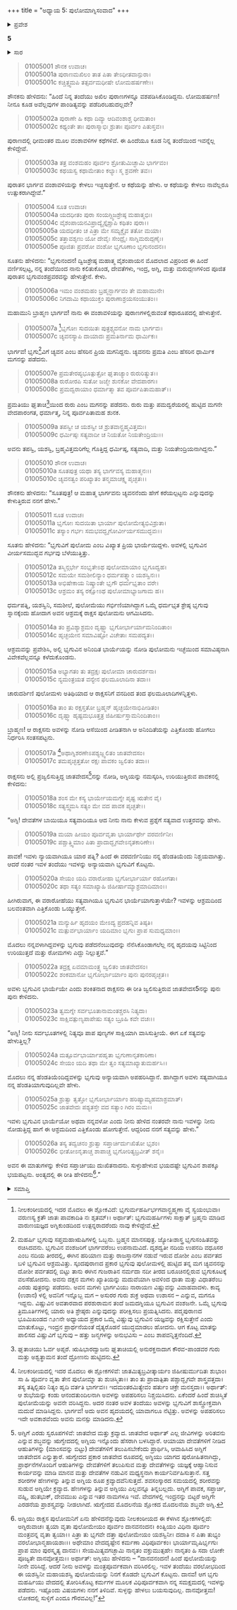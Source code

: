 +++
title = "ಅಧ್ಯಾಯ 5: ಪುಲೋಮಾಗ್ನಿಸಂವಾದ"
+++

<details><summary>ಪ್ರವೇಶ</summary>


।।   ಓಂ ಓಂ ನಮೋ ನಾರಾಯಣಾಯ।।   ಶ್ರೀ ವೇದವ್ಯಾಸಾಯ ನಮಃ ।।
ಶ್ರೀ ಕೃಷ್ಣದ್ವೈಪಾಯನ ವೇದವ್ಯಾಸ ವಿರಚಿತ
ಶ್ರೀ ಮಹಾಭಾರತ
ಆದಿ ಪರ್ವ
ಪೌಲೋಮ ಪರ್ವ
</details>

**5**

<details><summary>ಸಾರ</summary>

ಭೃಗುವಂಶದ ಮೂಲವನ್ನು ವಿವರಿಸಲು ಶೌನಕನು ಉಗ್ರಶ್ರವನನ್ನು ಕೇಳುವುದು ಮತ್ತು ಸಂಕ್ಷಿಪ್ತ ಭೃಗುವಂಶಾವಳಿ (1-9). ರಾಕ್ಷಸ ಪುಲೋಮನು ಭೃಗುಪತ್ನಿ ಪುಲೋಮಳನ್ನು ಕಾಣುವುದು, ಅಗ್ನಿಯಲ್ಲಿ ಅವನ ಪ್ರಶ್ನೆ, ಅಗ್ನಿಯ ಉತ್ತರ (10-25).

</details>

> 01005001 ಶೌನಕ ಉವಾಚ।  
01005001a ಪುರಾಣಮಖಿಲಂ ತಾತ ಪಿತಾ ತೇಽಧೀತವಾನ್ಪುರಾ।  
01005001c ಕಚ್ಚಿತ್ತ್ವಮಪಿ ತತ್ಸರ್ವಮಧೀಷೇ ಲೋಮಹರ್ಷಣೇ।।

ಶೌನಕನು ಹೇಳಿದನು: “ಹಿಂದೆ ನಿನ್ನ ತಂದೆಯು ಅಖಿಲ ಪುರಾಣಗಳನ್ನೂ ವಶಪಡಿಸಿಕೊಂಡಿದ್ದನು. ಲೋಮಹರ್ಷಣ! ನೀನೂ ಕೂಡ ಅವೆಲ್ಲವುಗಳ ಪಾಂಡಿತ್ಯವನ್ನು ಪಡೆದಿರಬಹುದಲ್ಲವೇ?

> 01005002a ಪುರಾಣೇ ಹಿ ಕಥಾ ದಿವ್ಯಾ ಆದಿವಂಶಾಶ್ಚ ಧೀಮತಾಂ।  
01005002c ಕಥ್ಯಂತೇ ತಾಃ ಪುರಾಸ್ಮಾಭಿಃ ಶ್ರುತಾಃ ಪೂರ್ವಂ ಪಿತುಸ್ತವ।।

ಪುರಾಣದಲ್ಲಿ ಧೀಮಂತರ ಮೂಲ ವಂಶಾವಳಿಗಳ ಕಥೆಗಳಿವೆ. ಈ ಹಿಂದೆಯೂ ಕೂಡ ನಿನ್ನ ತಂದೆಯಿಂದ ಇವನ್ನೆಲ್ಲ ಕೇಳಿದ್ದೇವೆ.

> 01005003a ತತ್ರ ವಂಶಮಹಂ ಪೂರ್ವಂ ಶ್ರೋತುಮಿಚ್ಛಾಮಿ ಭಾರ್ಗವಂ।  
01005003c ಕಥಯಸ್ವ ಕಥಾಮೇತಾಂ ಕಲ್ಯಾಃ ಸ್ಮ ಶ್ರವಣೇ ತವ।।

ಪುರಾತನ ಭಾರ್ಗವ ವಂಶಾವಳಿಯನ್ನು ಕೇಳಲು ಇಚ್ಛಿಸುತ್ತೇನೆ. ಆ ಕಥೆಯನ್ನು ಹೇಳು. ಆ ಕಥೆಯನ್ನು ಕೇಳಲು ನಾವೆಲ್ಲರೂ ಉತ್ಸುಕರಾಗಿದ್ದೇವೆ.”

> 01005004 ಸೂತ ಉವಾಚ।  
01005004a ಯದಧೀತಂ ಪುರಾ ಸಂಯಗ್ದ್ವಿಜಶ್ರೇಷ್ಠ ಮಹಾತ್ಮಭಿಃ।  
01005004c ವೈಶಂಪಾಯನವಿಪ್ರಾದ್ಯೈಸ್ತೈಶ್ಚಾಪಿ ಕಥಿತಂ ಪುರಾ।।  
01005005a ಯದಧೀತಂ ಚ ಪಿತ್ರಾ ಮೇ ಸಮ್ಯಕ್ಚೈವ ತತೋ ಮಯಾ।  
01005005c ತತ್ತಾವಶೃಣು ಯೋ ದೇವೈಃ ಸೇಂದ್ರೈಃ ಸಾಗ್ನಿಮರುದ್ಗಣೈಃ।  
01005005e ಪೂಜಿತಃ ಪ್ರವರೋ ವಂಶೋ ಭೃಗೂಣಾಂ ಭೃಗುನಂದನ।।

ಸೂತನು ಹೇಳಿದನು: “ಭೃಗುನಂದನ! ದ್ವಿಜಶ್ರೇಷ್ಠ ಮಹಾತ್ಮ ವೈಶಂಪಾಯನ ಮೊದಲಾದ ವಿಪ್ರರಿಂದ ಈ ಹಿಂದೆ ವರ್ಣಿಸಲ್ಪಟ್ಟ, ನನ್ನ ತಂದೆಯಿಂದ ನಾನು ಕಲಿತುಕೊಂಡ, ದೇವತೆಗಳು, ಇಂದ್ರ, ಅಗ್ನಿ, ಮತ್ತು ಮರುದ್ಗಣಗಳಿಂದ ಪೂಜಿತ ಪುರಾತನ ಭೃಗುವಂಶಪ್ರವರವನ್ನು ಹೇಳುತ್ತೇನೆ. ಕೇಳು.

> 01005006a ಇಮಂ ವಂಶಮಹಂ ಬ್ರಹ್ಮನ್ಭಾರ್ಗವಂ ತೇ ಮಹಾಮುನೇ।  
01005006c ನಿಗದಾಮಿ ಕಥಾಯುಕ್ತಂ ಪುರಾಣಾಶ್ರಯಸಂಯುತಂ।।

ಮಹಾಮುನಿ ಬ್ರಾಹ್ಮಣ ಭಾರ್ಗವ! ನಾನು ಈ ವಂಶಾವಳಿಯನ್ನು ಪುರಾಣಗಳಲ್ಲಿರುವಂತೆ ಕಥಾರೂಪದಲ್ಲಿ ಹೇಳುತ್ತೇನೆ.

> 01005007a [^1]ಭೃಗೋಃ ಸುದಯಿತಃ ಪುತ್ರಶ್ಚ್ಯವನೋ ನಾಮ ಭಾರ್ಗವಃ।  
01005007c ಚ್ಯವನಸ್ಯಾಪಿ ದಾಯಾದಃ ಪ್ರಮತಿರ್ನಾಮ ಧಾರ್ಮಿಕಃ।

ಭಾರ್ಗವ! ಭೃಗು[^2]ವಿಗೆ ಚ್ಯವನ ಎಂಬ ಹೆಸರಿನ ಪ್ರಿಯ ಮಗನಿದ್ದನು. ಚ್ಯವನನು ಪ್ರಮತಿ ಎಂಬ ಹೆಸರಿನ ಧಾರ್ಮಿಕ ಮಗನನ್ನು ಪಡೆದನು.

> 01005007e ಪ್ರಮತೇರಪ್ಯಭೂತ್ಪುತ್ರೋ ಘೃತಾಚ್ಯಾಂ ರುರುರಿತ್ಯುತ।।   
01005008a ರುರೋರಪಿ ಸುತೋ ಜಜ್ಮೇ ಶುನಕೋ ವೇದಪಾರಗಃ।  
01005008c ಪ್ರಮದ್ವರಾಯಾಂ ಧರ್ಮಾತ್ಮಾ ತವ ಪೂರ್ವಪಿತಾಮಹಾತ್।।

ಪ್ರಮತಿಯು ಘೃತಾಚಿ[^3]ಯಿಂದ ರುರು ಎಂಬ ಮಗನನ್ನು ಪಡೆದನು. ರುರು ಮತ್ತು ಪಮದ್ವರೆಯರಲ್ಲಿ ಹುಟ್ಟಿದ ಮಗನೇ ವೇದಪಾರಂಗತ, ಧರ್ಮಾತ್ಮ, ನಿನ್ನ ಪೂರ್ವಪಿತಾಮಹ ಶುನಕ.

> 01005009a ತಪಸ್ವೀ ಚ ಯಶಸ್ವೀ ಚ ಶ್ರುತವಾನ್ಬ್ರಹ್ಮವಿತ್ತಮಃ।   
01005009c ಧರ್ಮಿಷ್ಠಃ ಸತ್ಯವಾದೀ ಚ ನಿಯತೋ ನಿಯತೇಂದ್ರಿಯಃ।।

ಅವನು ತಪಸ್ವಿ, ಯಶಸ್ವಿ, ಬ್ರಹ್ಮವಿತ್ತಮರಿಗೆಲ್ಲ ಗೊತ್ತಿದ್ದ ಧರ್ಮಿಷ್ಠ, ಸತ್ಯವಾದಿ, ಮತ್ತು ನಿಯತೇಂದ್ರಿಯನಾಗಿದ್ದನು.”

> 01005010 ಶೌನಕ ಉವಾಚ।  
01005010a ಸೂತಪುತ್ರ ಯಥಾ ತಸ್ಯ ಭಾರ್ಗವಸ್ಯ ಮಹಾತ್ಮನಃ।।  
01005010c  ಚ್ಯವನತ್ವಂ ಪರಿಖ್ಯಾತಂ ತನ್ಮಮಾಚಕ್ಷ್ವ ಪೃಚ್ಛತಃ।।

ಶೌನಕನು ಹೇಳಿದನು: “ಸೂತಪುತ್ರ! ಆ ಮಹಾತ್ಮ ಭಾರ್ಗವನು ಚ್ಯವನನೆಂದು ಹೇಗೆ ಕರೆಯಲ್ಪಟ್ಟನು ಎನ್ನುವುದನ್ನು ಕೇಳುತ್ತಿರುವ ನನಗೆ ಹೇಳು.”

> 01005011 ಸೂತ ಉವಾಚ।  
01005011a ಭೃಗೋಃ ಸುದಯಿತಾ ಭಾರ್ಯಾ ಪುಲೋಮೇತ್ಯಭಿವಿಶ್ರುತಾ।  
01005011c ತಸ್ಯಾಂ ಗರ್ಭಃ ಸಮಭವದ್ಭೃಗೋರ್ವೀರ್ಯಸಮುದ್ಭವಃ।।

ಸೂತನು ಹೇಳಿದನು: “ಭೃಗುವಿಗೆ ಪುಲೋಮ ಎಂಬ ವಿಖ್ಯಾತ ಪ್ರಿಯ ಭಾರ್ಯೆಯಿದ್ದಳು. ಅವಳಲ್ಲಿ ಭೃಗುವಿನ ವೀರ್ಯಸಮುದ್ಭವ ಗರ್ಭವು ಬೆಳೆಯುತ್ತಿತ್ತು.

> 01005012a ತಸ್ಮಿನ್ಗರ್ಭೇ ಸಂಭೃತೇಽಥ ಪುಲೋಮಾಯಾಂ ಭೃಗೂದ್ವಹ।  
01005012c ಸಮಯೇ ಸಮಶೀಲಿನ್ಯಾಂ ಧರ್ಮಪತ್ನ್ಯಾಂ ಯಶಸ್ವಿನಃ।।  
01005013a ಅಭಿಷೇಕಾಯ ನಿಷ್ಕ್ರಾಂತೇ ಭೃಗೌ ಧರ್ಮಭೃತಾಂ ವರೇ।  
01005013c ಆಶ್ರಮಂ ತಸ್ಯ ರಕ್ಷೋಽಥ ಪುಲೋಮಾಭ್ಯಾಜಗಾಮ ಹ।।

ಧರ್ಮಪತ್ನಿ, ಯಶಸ್ವಿನಿ, ಸಮಶೀಲೆ, ಪುಲೋಮೆಯು ಗರ್ಭಿಣಿಯಾಗಿದ್ದಾಗ ಒಮ್ಮೆ ಧರ್ಮಭೃತ ಶ್ರೇಷ್ಠ ಭೃಗುವು ಸ್ನಾನಕ್ಕೆಂದು ಹೋದಾಗ ಅವನ ಆಶ್ರಮಕ್ಕೆ ರಾಕ್ಷಸ ಪುಲೋಮನು ಆಗಮಿಸಿದನು.

> 01005014a ತಂ ಪ್ರವಿಶ್ಯಾಶ್ರಮಂ ದೃಷ್ಟ್ವಾ ಭೃಗೋರ್ಭಾರ್ಯಾಮನಿಂದಿತಾಂ।   
01005014c ಹೃಚ್ಛಯೇನ ಸಮಾವಿಷ್ಟೋ ವಿಚೇತಾಃ ಸಮಪದ್ಯತ।।

ಆಶ್ರಮವನ್ನು ಪ್ರವೇಶಿಸಿ, ಅಲ್ಲಿ ಭೃಗುವಿನ ಅನಿಂದಿತ ಭಾರ್ಯೆಯನ್ನು ನೋಡಿ ಪುಲೋಮನು ಇಚ್ಛೆಯಿಂದ ಸಮಾವಿಷ್ಠನಾಗಿ ವಿವೇಕವೆಲ್ಲವನ್ನೂ ಕಳೆದುಕೊಂಡನು.

> 01005015a ಅಭ್ಯಾಗತಂ ತು ತದ್ರಕ್ಷಃ ಪುಲೋಮಾ ಚಾರುದರ್ಶನಾ।  
01005015c ನ್ಯಮಂತ್ರಯತ ವನ್ಯೇನ ಫಲಮೂಲಾದಿನಾ ತದಾ।।

ಚಾರುದರ್ಶಿಣಿ ಪುಲೋಮಳು ಅತಿಥಿಯಾದ ಆ ರಾಕ್ಷಸನಿಗೆ ವನದಿಂದ ತಂದ ಫಲಮೂಲಾದಿಗಳನ್ನಿತ್ತಳು.

> 01005016a ತಾಂ ತು ರಕ್ಷಸ್ತತೋ ಬ್ರಹ್ಮನ್ ಹೃಚ್ಛಯೇನಾಭಿಪೀಡಿತಂ।  
01005016c ದೃಷ್ಟ್ವಾ ಹೃಷ್ಟಮಭೂತ್ತತ್ರ ಜಿಹೀರ್ಷುಸ್ತಾಮನಿಂದಿತಾಂ।।

ಬ್ರಾಹ್ಮಣ! ಆ ರಾಕ್ಷಸನು ಅವಳನ್ನು ನೋಡಿ ಆಸೆಯಿಂದ ಪೀಡಿತನಾಗಿ ಆ ಅನಿಂದಿತೆಯನ್ನು ಎತ್ತಿಕೊಂಡು ಹೋಗಲು ನಿರ್ಧರಿಸಿ ಸಂತಸಪಟ್ಟನು.

> 01005017a [^4]ಅಥಾಗ್ನಿಶರಣೇಽಪಶ್ಯಜ್ಜ್ವಲಿತಂ ಜಾತವೇದಸಂ।   
01005017c ತಮಪೃಚ್ಛತ್ತತೋ ರಕ್ಷಃ ಪಾವಕಂ ಜ್ವಲಿತಂ ತದಾ।।

ರಾಕ್ಷಸನು ಅಲ್ಲಿ ಪ್ರಜ್ವಲಿಸುತ್ತಿದ್ದ ಜಾತವೇದಸ[^5]ನನ್ನು ನೋಡಿ, ಅಗ್ನಿಯನ್ನು ನಮಸ್ಕರಿಸಿ, ಉರಿಯುತ್ತಿರುವ ಪಾವಕನಲ್ಲಿ ಕೇಳಿದನು:

> 01005018a ಶಂಸ ಮೇ ಕಸ್ಯ ಭಾರ್ಯೇಯಮಗ್ನೇ ಪೃಷ್ಟ ಋತೇನ ವೈ।  
01005018c ಸತ್ಯಸ್ತ್ವಮಸಿ ಸತ್ಯಂ ಮೇ ವದ ಪಾವಕ ಪೃಚ್ಛತೇ।।

“ಅಗ್ನಿ! ದೇವತೆಗಳ ಬಾಯಿಯೂ ಸತ್ಯವಾದಿಯೂ ಆದ ನೀನು ನಾನು ಕೇಳುವ ಪ್ರಶ್ನೆಗೆ ಸತ್ಯವಾದ ಉತ್ತರವನ್ನು ಹೇಳು.

> 01005019a ಮಯಾ ಹೀಯಂ ಪೂರ್ವವೃತಾ ಭಾರ್ಯಾರ್ಥೇ ವರವರ್ಣಿನೀ।  
01005019c ಪಶ್ಚಾತ್ತ್ವಿಮಾಂ ಪಿತಾ ಪ್ರಾದಾದ್ಭೃಗವೇಽನೃತಕಾರಿಣೇ।।

ಪಾವಕ! ಇವಳು ನ್ಯಾಯವಾಗಿಯೂ ಯಾರ ಪತ್ನಿ? ಹಿಂದೆ ಈ ವರವರ್ಣಿನಿಯು ನನ್ನ ಹೆಂಡತಿಯೆಂದು ನಿಶ್ಚಯವಾಗಿತ್ತು. ಆದರೆ ನಂತರ ಇವಳ ತಂದೆಯು ಇವಳನ್ನು ಅನ್ಯಾಯವಾಗಿ ಭೃಗುವಿಗೆ ಕೊಟ್ಟನು.

> 01005020a ಸೇಯಂ ಯದಿ ವರಾರೋಹಾ ಭೃಗೋರ್ಭಾರ್ಯಾ ರಹೋಗತಾ।  
01005020c ತಥಾ ಸತ್ಯಂ ಸಮಾಖ್ಯಾಹಿ ಜಿಹೀರ್ಷಾಮ್ಯಾಶ್ರಮಾದಿಮಾಂ।।

ಹೀಗಿರುವಾಗ, ಈ ವರಾರೋಹೆಯು ಸತ್ಯವಾಗಿಯೂ ಭೃಗುವಿನ ಭಾರ್ಯೆಯಾಗುತ್ತಾಳೆಯೇ? ಇವಳನ್ನು ಆಶ್ರಮದಿಂದ ಬಲವಂತವಾಗಿ ಎತ್ತಿಕೊಂಡು ಒಯ್ಯುತ್ತೇನೆ.

> 01005021a ಮನ್ಯುರ್ಹಿ ಹೃದಯಂ ಮೇಽದ್ಯ ಪ್ರದಹನ್ನಿವ ತಿಷ್ಠತಿ।  
01005021c ಮತ್ಪುರ್ವಭಾರ್ಯಾಂ ಯದಿಮಾಂ ಭೃಗುಃ ಪ್ರಾಪ ಸುಮಧ್ಯಮಾಂ।।

ಮೊದಲು ನನ್ನವಳಾಗಿದ್ದವಳನ್ನು ಭೃಗುವು ಪಡೆದನೆಂಬುವುದನ್ನು ನೆನೆಸಿಕೊಂಡಾಗಲೆಲ್ಲ ನನ್ನ ಹೃದಯವು ಸಿಟ್ಟಿನಿಂದ ಉರಿಯುತ್ತದೆ ಮತ್ತು ರೋಮಗಳು ಎದ್ದು ನಿಲ್ಲುತ್ತವೆ.”

> 01005022a ತದ್ರಕ್ಷ ಏವಮಾಮಂತ್ರ್ಯ ಜ್ವಲಿತಂ ಜಾತವೇದಸಂ।  
01005022c ಶಂಕಮಾನೋ ಭೃಗೋರ್ಭಾರ್ಯಾಂ ಪುನಃ ಪುನರಪೃಚ್ಛತ।।

ಅವಳು ಭೃಗುವಿನ ಭಾರ್ಯೆಯೇ ಎಂದು ಶಂಕಿತನಾದ ರಾಕ್ಷಸನು ಈ ರೀತಿ ಜ್ವಲಿಸುತ್ತಿರುವ ಜಾತವೇದಸ5ನನ್ನು ಪುನಃ ಪುನಃ ಕೇಳಿದನು.

> 01005023a ತ್ವಮಗ್ನೇ ಸರ್ವಭೂತಾನಾಮಂತಶ್ಚರಸಿ ನಿತ್ಯದಾ।  
01005023c ಸಾಕ್ಷಿವತ್ಪುಣ್ಯಪಾಪೇಷು ಸತ್ಯಂ ಬ್ರೂಹಿ ಕವೇ ವಚಃ।।

“ಅಗ್ನಿ! ನೀನು ಸರ್ವಭೂತಗಳಲ್ಲಿ ನಿತ್ಯವೂ ಪಾಪ ಪುಣ್ಯಗಳ ಸಾಕ್ಷಿಯಾಗಿ ವಾಸಿಸುತ್ತೀಯೆ. ಈಗ ಏಕೆ ಸತ್ಯವನ್ನು ಹೇಳುತ್ತಿಲ್ಲ?

> 01005024a ಮತ್ಪೂರ್ವಭಾರ್ಯಾಪಹೃತಾ ಭೃಗುಣಾನೃತಕಾರಿಣಾ।  
01005024c ಸೇಯಂ ಯದಿ ತಥಾ ಮೇ ತ್ವಂ ಸತ್ಯಮಾಖ್ಯಾತುಮರ್ಹಸಿ।।

ಮೊದಲು ನನ್ನ ಹೆಂಡತಿಯೆಂದಿದ್ದವಳನ್ನು ಭೃಗುವು ಅನ್ಯಾಯವಾಗಿ ಅಪಹರಿಸಿದ್ದಾನೆ. ಹಾಗಿದ್ದಾಗ ಅವಳು ಸತ್ಯವಾಗಿಯೂ ನನ್ನ ಹೆಂಡತಿಯಾಗುವುದಿಲ್ಲವೇ ಹೇಳು.

> 01005025a ಶ್ರುತ್ವಾ ತ್ವತ್ತೋ ಭೃಗೋರ್ಭಾರ್ಯಾಂ ಹರಿಷ್ಯಾಮ್ಯಹಮಾಶ್ರಮಾತ್।  
01005025c ಜಾತವೇದಃ ಪಶ್ಯತಸ್ತೇ ವದ ಸತ್ಯಾಂ ಗಿರಂ ಮಮ।।

ಇವಳು ಭೃಗುವಿನ ಭಾರ್ಯೆಯೋ ಅಥವಾ ನನ್ನವಳೋ ಎಂದು ನೀನು ಹೇಳಿದ ನಂತರವೇ ನಾನು ಇವಳನ್ನು ನೀನು ನೋಡುತ್ತಿದ್ದ ಹಾಗೆ ಈ ಆಶ್ರಮದಿಂದ ಎತ್ತಿಕೊಂಡು ಹೋಗುತ್ತೇನೆ. ಆದ್ದರಿಂದ ನನಗೆ ಸತ್ಯವನ್ನು ಹೇಳು.”

> 01005026a ತಸ್ಯ ತದ್ವಚನಂ ಶ್ರುತ್ವಾ ಸಪ್ತಾರ್ಚಿರ್ದುಃಖಿತೋ ಭೃಶಂ।  
01005026c ಭೀತೋಽನೃತಾಚ್ಚ ಶಾಪಾಚ್ಚ ಭೃಗೋರಿತ್ಯಬ್ರವೀತ್ ಶನೈಃ।

ಅವನ ಈ ಮಾತುಗಳನ್ನು ಕೇಳಿದ ಸಪ್ತಾರ್ಚಿಯು ದುಃಖಿತನಾದನು. ಸುಳ್ಳುಹೇಳುವ ಭಯದಷ್ಟೇ ಭೃಗುವಿನ ಶಾಪಕ್ಕೂ ಭಯಪಟ್ಟನು. ಅಂತ್ಯದಲ್ಲಿ ಈ ರೀತಿ ಹೇಳಿದನು[^6].”

<details><summary>ಸಮಾಪ್ತಿ</summary>

ಇತಿ ಶ್ರೀ ಮಹಾಭಾರತೇ ಆದಿಪರ್ವಣಿ ಪೌಲೋಮಪರ್ವಣಿ ಪುಲೋಮಾಗ್ನಿಸಂವಾದೋ ನಾಮ ಪಂಚಮೋಽಧ್ಯಾಯಃ।।  
ಇದು ಶ್ರೀ ಮಹಾಭಾರತದಲ್ಲಿ ಆದಿಪರ್ವದಲ್ಲಿ ಪೌಲೋಮಪರ್ವದಲ್ಲಿ ಪುಲೋಮಾಗ್ನಿಸಂವಾದವೆಂಬ ಐದನೆಯ ಅಧ್ಯಾಯವು.
</details>

[^1]: ನೀಲಕಂಠೀಯದಲ್ಲಿ ಇದರ ಮೊದಲು ಈ ಶ್ಲೋಕವಿದೆ: ಭೃಗುರ್ಮಹರ್ಷಿರ್ಭಗವಾನ್ಬ್ರಹ್ಮಣಾ ವೈ ಸ್ವಯಂಭುವಾ।   ವರುಣಸ್ಯ ಕ್ರತೌ ಜಾತಃ ಪಾವಕಾದಿತಿ ನಃ ಶೃತಮ್।।   ಅರ್ಥಾತ್: ಭೃಗುಮಹರ್ಷಿಗಳು ಸಾಕ್ಷಾತ್ ಬ್ರಹ್ಮನು ಮಾಡಿದ ವಾರುಣಯಜ್ಞದ ಅಗ್ನಿಕುಂಡದಿಂದ ಉತ್ಪನ್ನರಾದರೆಂದು ನಾವು ಕೇಳಿದ್ದೇವೆ.

[^2]: ಮಹರ್ಷಿ ಭೃಗುವು ಸಪ್ತಮಹಾಋಷಿಗಳಲ್ಲಿ ಒಬ್ಬನು. ಬ್ರಹ್ಮನ ಮಾನಸಪುತ್ರ. ಜ್ಯೋತಿಃಶಾಸ್ತ್ರ ಭೃಗುಸಂಹಿತವನ್ನು ರಚಿಸಿದವನು. ಭೃಗುವಿನ ವಂಶಜರಿಗೆ ಭಾರ್ಗವರೆಂಬ ಉಪನಾಮವಿದೆ. ದೃಶದ್ವತೀ ನದಿಯ ಉಪನದಿ ವಧೂಸರ ಎಂಬ ನದಿಯ ತೀರದಲ್ಲಿ, ಈಗಿನ ಹರಿಯಾಣ ಮತ್ತು ರಾಜಸ್ತಾನಗಳ ನಡುವೆ ಇರುವ ದೋಶೀ ಎಂಬ ಪರ್ವತದ ಬಳಿ ಭೃಗುವಿನ ಆಶ್ರಮವಿತ್ತು. ಸ್ಕಂದಪುರಾಣದ ಪ್ರಕಾರ ಭೃಗುವು ಪುಲೋಮಳಲ್ಲಿ ಹುಟ್ಟಿದ ತನ್ನ ಮಗ ಚ್ಯವನನನ್ನು ದೋಶೀ ಪರ್ವತದಲ್ಲಿ ಬಿಟ್ಟು ತಾನು ಈಗಿನ ಗುಜರಾತಿನ ನರ್ಮದಾ ನದೀ ತೀರದ ಬರೂಚಿನಲ್ಲಿರುವ ಭೃಗುಕೂಟಕ್ಕೆ ವಲಸೆಹೋದನು. ಅವನು ದಕ್ಷನ ಮಗಳು ಖ್ಯಾತಿಯನ್ನು ಮದುವೆಯಾಗಿ ಅವಳಿಂದ ಧಾತಾ ಮತ್ತು ವಿಧಾತರೆಂಬ ಎರಡು ಪುತ್ರರನ್ನು ಪಡೆದನು. ಅವನ ಮಗಳು ಭಾರ್ಗವಿಯು ನಾರಾಯಣ ವಿಷ್ಣುವನ್ನು ವಿವಾಹವಾದಳು. ಕಾವ್ಯ (ಉಶಾನ) ಳಲ್ಲಿ ಅವನಿಗೆ ಇನ್ನೊಬ್ಬ ಮಗ – ಅಸುರರ ಗುರು ಶುಕ್ರ ಅಥವಾ ಉಶಾಸನ – ಎನ್ನುವ, ಮಗನೂ ಇದ್ದನು. ವಿಷ್ಣುವಿನ ಅವತಾರವಾದ ಪರಶುರಾಮನ ತಂದೆ ಜಮದಗ್ನಿಯೂ ಭೃಗುವಿನ ವಂಶಜನೇ. ಒಮ್ಮೆ ಭೃಗುವು ತ್ರಿಮೂರ್ತಿಗಳಲ್ಲಿ ಯಾರು ಅತಿ ಶ್ರೇಷ್ಠರು ಎನ್ನುವುದನ್ನು ಪರೀಕ್ಷಿಸಲು ಪ್ರಯತ್ನಿಸಿದನು. ಪದ್ಮಪುರಾಣದ ಭೂಮಿಖಂಡದ ೧೨೧ನೇ ಅಧ್ಯಾಯದ ಪ್ರಕಾರ ಒಮ್ಮೆ ವಿಷ್ಣುವು ಭೃಗುವಿನ ಯಜ್ಞವನ್ನು ರಕ್ಷಿಸುತ್ತೇನೆ ಎಂದು ಮಾತುಕೊಟ್ಟು, ಇಂದ್ರನ ಪ್ರಾರ್ಥನೆಯಂತೆ ದೈತ್ಯರೊಡನೆ ಯುದ್ಧಮಾಡಲು ಹೋದನು. ಆಗ ಕೊಟ್ಟ ಮಾತನ್ನು ಪಾಲಿಸದ ವಿಷ್ಣುವಿಗೆ ಭೃಗುವು – ಹತ್ತು ಜನ್ಮಗಳನ್ನು ಅನುಭವಿಸು – ಎಂಬ ಶಾಪವನ್ನಿತ್ತನೆಂದಿದೆ.

[^3]: ಘೃತಾಚಿಯು ಓರ್ವ ಅಪ್ಸರೆ. ಋಷಿಭಾರದ್ವಾಜನು ಘೃತಾಚಿಯಲ್ಲಿ ಅನುರಕ್ತನಾದಾಗ ಕೌರವ-ಪಾಂಡವರ ಗುರು ಮತ್ತು ಅಶ್ವತ್ಥಾಮನ ತಂದೆ ದ್ರೋಣನು ಹುಟ್ಟಿದನು.

[^4]: ನೀಲಕಂಠೀಯದಲ್ಲಿ ಇದರ ಮೊದಲು ಈ ಶ್ಲೋಕಗಳಿವೆ: ಜಾತಮಿತ್ಯಬ್ರವೀತ್ಕಾರ್ಯಂ ಜಿಹೀಷುರ್ಮುದಿತಃ ಶುಭಾಂ।   ಸಾ ಹಿ ಪೂರ್ವಂ ವೃತಾ ತೇನ ಪುಲೋಮ್ನಾ ತು ಶುಚಿಸ್ಮಿತಾ।।   ತಾಂ ತು ಪ್ರಾದಾತ್ಪಿತಾ ಪಶ್ಚಾದ್ಭೃಗವೇ ಶಾಸ್ತ್ರವತ್ತದಾ।   ತಸ್ಯ ತತ್ಕಿಲ್ಬಿಷಂ ನಿತ್ಯಂ ಹೃದಿ ವರ್ತತಿ ಭಾರ್ಗವ।।   ಇದಮಂತರಮಿತ್ಯೇವಂ ಹರ್ತುಂ ಚಕ್ರೇ ಮನಸ್ತದಾ।।   ಅರ್ಥಾತ್: ಆ ಶುಭೆಯನ್ನು ಕಂಡು ಆನಂದತುಂದಿಲನಾಗಿ ಅವಳನ್ನು ಅಪಹರಿಸಲು ನಿಶ್ಚಯಿಸಿದನು. ಏಕೆಂದರೆ ಹಿಂದೆ ಶುಚಿಸ್ಮಿತೆ ಪುಲೋಮೆಯನ್ನು ಅವನೇ ವರಿಸಿದ್ದನು. ಅದರ ನಂತರ ಅವಳ ತಂದೆಯು ಅವಳನ್ನು ಭೃಗುವಿಗೆ ಶಾಸ್ತ್ರೋಕ್ತವಾಗಿ ಮದುವೆ ಮಾಡಿಸಿದ್ದನು. ಭಾರ್ಗವ! ಅದು ಅವನ ಹೃದಯದಲ್ಲಿ ಯಾವಾಗಲೂ ನೆಟ್ಟಿತ್ತು. ಅವಳನ್ನು ಅಪಹರಿಸಲು ಇದೇ ಅವಕಾಶವೆಂದು ಅವನು ಮನಸ್ಸು ಮಾಡಿದನು.

[^5]: ಅಗ್ನಿಗೆ ಎರಡು ಸ್ವರೂಪಗಳಿವೆ: ಜಾತವೇದ ಮತ್ತು ಕ್ರವ್ಯಾದ. ಜಾತವೇದ ಅರ್ಥಾತ್ ಎಲ್ಲ ಜೀವಿಗಳನ್ನು ಅರಿತವನು ಎನ್ನುವ ಶಬ್ಧವನ್ನು ಋಗ್ವೇದದಲ್ಲಿ ಅಗ್ನಿಯ ಇನ್ನೊಂದು ಹೆಸರಾಗಿ ಬಳಸಿದ್ದಾರೆ. ಆಯಾಯಾ ದೇವತೆಗಳಿಗೆ ನೀಡಿದ ಆಹುತಿಗಳನ್ನು (ಮಾಂಸವನ್ನು ಬಿಟ್ಟು) ದೇವತೆಗಳಿಗೆ ತಲುಪಿಸಬೇಕೆಂದು ಪ್ರಾರ್ಥಿಸಿ, ಆವಾಹಿಸಿದ ಅಗ್ನಿಗೆ ಜಾತವೇದಸ ಎನ್ನುತ್ತಾರೆ. ಋಗ್ವೇದದ ಪ್ರಕಾರ ಜಾತವೇದ ರೂಪದಲ್ಲಿ ಅಗ್ನಿಯು ಯಾಗದ ಪುರೋಹಿತನಾಗಿದ್ದು, ಪ್ರಾರ್ಥನೆಗಳೊಂದಿಗೆ ಆಹುತಿಗಳನ್ನು ದೇವತೆಗಳಿಗೆ ತಲುಪಿಸುವ ಮತ್ತು ದೇವತೆಗಳನ್ನು ಯಜ್ಞಕ್ಕೆ ಆಹ್ವಾನಿಸುವ ಕಾರ್ಯವನ್ನು ಮಾಡಿ ಮಾನವ ಮತ್ತು ದೇವತೆಗಳ ನಡುವಿನ ಮಧ್ಯಸ್ಥನಾಗಿ ಕಾರ್ಯನಿರ್ವಹಿಸುತ್ತಾನೆ. ಸತ್ತ ಶರೀರಗಳ ಹೆಣಗಳನ್ನು ತಿನ್ನುವ ಅಗ್ನಿಯ ರೂಪ ಕ್ರವ್ಯಾದವೆನಿಸುತ್ತದೆ. ಶವಸಂಸ್ಕಾರದ ಸಮಯದಲ್ಲಿ ಶರೀರವನ್ನು ಸುಡುವ ಅಗ್ನಿಯೇ ಕ್ರವ್ಯಾದ. ಹೆಣಗಳನ್ನು ತಿನ್ನುವ ಅಗ್ನಿಯು ಎಲ್ಲವನ್ನೂ ತಿನ್ನಬಲ್ಲದು. ಅಗ್ನಿಗೆ ಪಾವಕ, ಸಪ್ತಾರ್ಚಿ, ವಹ್ನಿ, ಹುತಭುಕ್, ದೇವಮುಖ ಎನ್ನುವ ಇತರ ನಾಮಗಳೂ ಇವೆ. ವೇದಗಳಲ್ಲಿ ಇಂದ್ರನನ್ನು ಬಿಟ್ಟರೆ ಅಗ್ನಿಗೇ ಎರಡನೆಯ ಪ್ರಾಶಸ್ತ್ಯವನ್ನು ನೀಡಲಾಗಿದೆ. ಋಗ್ವೇದದ ಮೊದಲನೆಯ ಶ್ಲೋಕದ ಮೊದಲನೆಯ ಶಬ್ಧವೇ ಅಗ್ನಿ.

[^6]: ಅಗ್ನಿಯು ರಾಕ್ಷಸ ಪುಲೋಮನಿಗೆ ಏನು ಹೇಳಿದನೆನ್ನುವುದು ನೀಲಕಂಠೀಯದ ಈ ಕೆಳಗಿನ ಶ್ಲೋಕಗಳಲ್ಲಿದೆ: ಅಗ್ನಿರುವಾಚ।   ತ್ವಯಾ ವೃತಾ ಪುಲೋಮೇಯಂ ಪೂರ್ವಂ ದಾನವನಂದನ।   ಕಿಂತ್ವಿಯಂ ವಿಧಿನಾ ಪೂರ್ವಂ ಮಂತ್ರವನ್ನ ವೃತಾ ತ್ವಯಾ।।   ಪಿತ್ರಾ ತು ಭೃಗವೇ ದತ್ತಾ ಪುಲೋಮೇಯಂ ಯಶಸ್ವಿನೀ।   ದದಾತಿ ನ ಪಿತಾ ತುಭ್ಯಂ ವರಲೋಭಾನ್ಮಹಾಯಶಾಃ।।   ಅಥೇಮಾಂ ವೇದದೃಷ್ಟೇನ  ಕರ್ಮಣಾ ವಿಧಿಪೂರ್ವಕಂ।   ಭಾರ್ಯಾಮೃಷಿರ್ಭೃಗುಃ ಪ್ರಾಪ ಮಾಂ ಪುರಸ್ಕೃತ್ಯ ದಾನವ।।   ಸೇಯಮಿತ್ಯವಗಚ್ಛಾಮಿ ನಾನೃತಂ ವಕ್ತುಮುತ್ಸಹೇ।   ನಾನೃತಂ ಹಿ ಸದಾ ಲೋಕೇ ಪೂಜ್ಯತೇ ದಾನವೋತ್ತಮ।।   ಅರ್ಥಾತ್: ಅಗ್ನಿಯು ಹೇಳಿದನು – “ದಾನವನಂದನ! ಹಿಂದೆ ಪುಲೋಮೆಯನ್ನು ನೀನೇ ವರಿಸಿದ್ದೆ. ಆದರೆ ನೀನು ಅವಳನ್ನು ಮಂತ್ರಪೂರ್ವಕವಾಗಿ ವರಿಸಿರಲಿಲ್ಲ. ಇವಳ ತಂದೆಯು ವರಲೋಭದಿಂದ ಈ ಯಶಸ್ವಿನೀ ಮಹಾಯಶಸ್ವಿ ಪುಲೋಮೆಯನ್ನು ನಿನಗೆ ಕೊಡದೇ ಭೃಗುವಿಗೆ ಕೊಟ್ಟನು. ದಾನವ! ಆಗ ಭೃಗು ಮಹರ್ಷಿಯು ವೇದದಲ್ಲಿ ತೋರಿಸಿಕೊಟ್ಟ ಕರ್ಮಗಳ ಮೂಲಕ ವಿಧಿಪೂರ್ವಕವಾಗಿ ನನ್ನ ಸಮಕ್ಷಮದಲ್ಲಿ ಇವಳನ್ನು ಪಡೆದನು. ಇಷ್ಟೊಂದು ವಿಷಯಗಳು ನನಗೆ ತಿಳಿದಿವೆ. ಸುಳ್ಳನ್ನು ಹೇಳಲು ಬಯಸುವುದಿಲ್ಲ. ದಾನವೋತ್ತಮ! ಲೋಕದಲ್ಲಿ ಸುಳ್ಳಿಗೆ ಎಂದೂ ಗೌರವವಿಲ್ಲ!”

